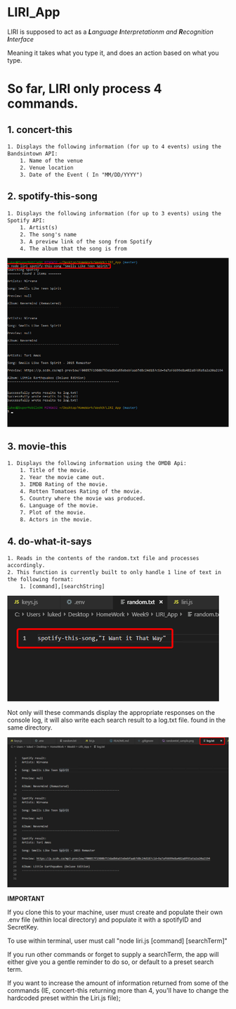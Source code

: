 # LIRI_App

LIRI is supposed to act as a _**L**anguage **I**nterpretationm and **R**ecognition **I**nterface_

Meaning it takes what you type it, and does an action based on what you type.

# So far, **LIRI** only process **4 commands**.

## 1. concert-this
    1. Displays the following information (for up to 4 events) using the Bandsintown API:
        1. Name of the venue
        2. Venue location
        3. Date of the Event ( In "MM/DD/YYYY")
## 2. spotify-this-song
    1. Displays the following information (for up to 3 events) using the Spotify API:
        1. Artist(s)
        2. The song's name
        3. A preview link of the song from Spotify
        4. The album that the song is from
        
![ExampleOfSpotify](./images/sample_input.png)

## 3. movie-this
    1. Displays the following information using the OMDB Api:
        1. Title of the movie.
        2. Year the movie came out.
        3. IMDB Rating of the movie.
        4. Rotten Tomatoes Rating of the movie.
        5. Country where the movie was produced.
        6. Language of the movie.
        7. Plot of the movie.
        8. Actors in the movie.

## 4. do-what-it-says
    1. Reads in the contents of the random.txt file and processes accordingly.
    2. This function is currently built to only handle 1 line of text in the following format:
        1. [command],[searchString]

![Example](./images/randomtxt_sample.png)


Not only will these commands display the appropriate responses on the console log, it will also write each search result to a log.txt file. found in the same directory.

![ExampleOfLogFileWrite](./images/logfile_sample.png)


**IMPORTANT**

If you clone this to your machine, user must create and populate their own .env file (within local directory) and populate it with a spotifyID and SecretKey.

To use within terminal, user must call "node liri.js [command] [searchTerm]"

If you run other commands or forget to supply a searchTerm, the app will either give you a gentle reminder to do so, or default to a preset search term.

If you want to increase the amount of information returned from some of the commands (IE, concert-this returning more than 4, you'll have to change the hardcoded preset within the Liri.js file);


